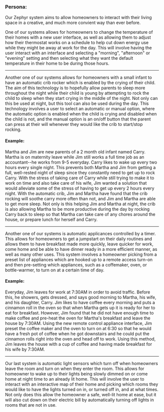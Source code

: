 ### Persona:
Our Zephyr system aims to allow homeowners to interact with their living space in a creative, and much more convient way than ever before. 

One of our systems allows for homeowners to change the temperature of their homes with a new user interface, as well as allowing them to adjust how their thermostat works on a schedule to help cut down energy use while they might be away at work for the day. This will involve having the user interact with an interface and selecting a "morning", "afternoon" or "evening" setting and then selecting what they want the default temperature in their home to be during those hours. 

*********************
Another one of our systems allows for homeowners with a small infant to have an automatic crib rocker which is enabled by the crying of their child. The aim of this technology is to hopefully allow parents to sleep more throughout the night while their child is young by attempting to rock the child to sleep when they start crying in the middle of the night. Not only can this be used at night, but this tool can also be used during the day. This technology involves a user to select an automatic or manual option, where the automatic option is enabled when the child is crying and disabled when the child is not, and the manual option is an on/off button that the parent can press at their will whenever they would like the crib to start/stop rocking. 

#### Example:
Martha and Jim are new parents of a 2 month old infant named Carry. Martha is on maternity leave while Jim still works a full time job as an accountant--he works from 9-5 everyday. Carry likes to wake up every two hours every single night. This prevents both Martha and Jim from getting a full, well-rested night of sleep since they constantly need to get up to rock Carry. With the stress of taking care of Carry while still trying to make it to work on time and also take care of his wife, Jim wanted a solution that would alleviate some of the stress of having to get up every 2 hours every night. With the automatic crib, Jim and Martha have found that the crib rocking will soothe carry more often than not, and Jim and Martha are able to get more sleep. Not only is this helping Jim and Martha at night, the crib is also allowing Martha to be more productive during the day by rocking Carry back to sleep so that Martha can take care of any chores around the house, or prepare lunch for herself and Carry. 

***********************
Another one of our systems is automatic applicances controlled by a timer. This allows for homeowners to get a jumpstart on their daily routines and allows them to have breakfast made more quickly, leave quicker for work, come home and be able to have dinner ready in a more efficient manner, as well as many other uses. This system involves a homeowner picking from a preset list of appliances which are hooked up to a remote access turn-on and then pre-setting which appliances, such as a coffemaker, oven, or bottle-warmer, to turn on at a certain time of day. 

#### Example:
Everyday, Jim leaves for work at 7:30AM in order to avoid traffic. Before this, he showers, gets dressed, and says good morning to Martha, his wife, and his daughter, Carry. Jim likes to have coffee every morning and puts a cinnamon roll in the oven so that when Martha gets up it is ready for her to eat for breakfast. However, Jim found that he did not have enough time to make coffee and pre-heat the oven for Martha's breakfast and leave the house by 7:30AM. Using the new remote control appliance interface, Jim preset the coffee maker and the oven to turn on at 6:30 so that he would have a fresh pot of coffee when he got downstairs and he could put the cinnamon rolls right into the oven and head off to work. Using this method, Jim leaves the house with a cup of coffee and having made breakfast for his wife by 7:30AM. 

***********************
Our last system is automatic light sensors which turn off when homeowners leave the room and turn on when they enter the room. This allows for homeowner to wake up to their lights being slowly dimmed on or come home at night time to an already lit home. This will involve the user to interact with an interactive map of their home and picking which rooms they would like to have the lights turned on in, or turned off in, and at what times. Not only does this allow the homeowner a safe, well-lit home at ease, but it will also cut down on their electric bill by automatically turning off lights in rooms that are not in use. 

